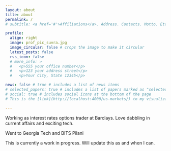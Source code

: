 ```yaml
---
layout: about
title: about
permalink: /
# subtitle: <a href='#'>Affiliations</a>. Address. Contacts. Motto. Etc.

profile:
  align: right
  image: prof_pic_suvra.jpg
  image_circular: false # crops the image to make it circular
  latest_posts: false
  rss_icon: false
  # more_info: >
  #   <p>555 your office number</p>
  #   <p>123 your address street</p>
  #   <p>Your City, State 12345</p>

news: false # true # includes a list of news items
# selected_papers: true # includes a list of papers marked as "selected={true}"
# social: true # includes social icons at the bottom of the page
# This is the [link](http://localhost:4000/us-markets/) to my visualization.

---
```


<!-- Write your biography here. Tell the world about yourself. Link to your favorite [subreddit](http://reddit.com). You can put a picture in, too. The code is already in, just name your picture `prof_pic.jpg` and put it in the `img/` folder.

Put your address / P.O. box / other info right below your picture. You can also disable any of these elements by editing `profile` property of the YAML header of your `_pages/about.md`. Edit `_bibliography/papers.bib` and Jekyll will render your [publications page](/al-folio/publications/) automatically.

Link to your social media connections, too. This theme is set up to use [Font Awesome icons](https://fontawesome.com/) and [Academicons](https://jpswalsh.github.io/academicons/), like the ones below. Add your Facebook, Twitter, LinkedIn, Google Scholar, or just disable all of them. -->

Working as interest rates options trader at Barclays. Love dabbling in current affairs and exciting tech.

Went to Georgia Tech and BITS Pilani

This is currently a work in progress. Will update this as and when I can.
